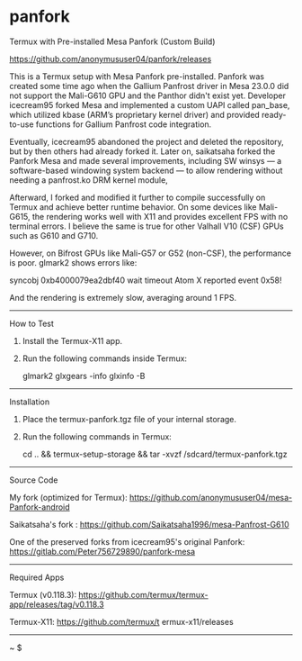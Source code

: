 # panfork

Termux with Pre-installed Mesa Panfork (Custom Build)

https://github.com/anonymususer04/panfork/releases

This is a Termux setup with Mesa Panfork pre-installed. Panfork was created some time ago when the Gallium Panfrost driver in Mesa 23.0.0 did not support the Mali-G610 GPU and the Panthor didn't exist yet. Developer icecream95 forked Mesa and implemented a custom UAPI called pan_base, which utilized kbase (ARM’s proprietary kernel driver) and provided ready-to-use functions for Gallium Panfrost code integration.

Eventually, icecream95 abandoned the project and deleted the repository, but by then others had already forked it. Later on, saikatsaha forked the Panfork Mesa and made several improvements, including SW winsys — a software-based windowing system backend — to allow rendering without needing a panfrost.ko DRM kernel module,

Afterward, I forked and modified it further to compile successfully on Termux and achieve better runtime behavior. On some devices like Mali-G615, the rendering works well with X11 and provides excellent FPS with no terminal errors. I believe the same is true for other Valhall V10 (CSF) GPUs such as G610 and G710.

However, on Bifrost GPUs like Mali-G57 or G52 (non-CSF), the performance is poor. glmark2 shows errors like:

syncobj 0xb4000079ea2dbf40 wait timeout
Atom X reported event 0x58!

And the rendering is extremely slow, averaging around 1 FPS.

---

How to Test

1. Install the Termux-X11 app.
2. Run the following commands inside Termux:

   glmark2
   glxgears -info
   glxinfo -B

---

Installation

1. Place the termux-panfork.tgz file of your internal storage.
2. Run the following commands in Termux:

   cd .. && termux-setup-storage && tar -xvzf /sdcard/termux-panfork.tgz

---

Source Code

My fork (optimized for Termux):
https://github.com/anonymususer04/mesa-Panfork-android

Saikatsaha's fork :
https://github.com/Saikatsaha1996/mesa-Panfrost-G610

One of the preserved forks from icecream95's original Panfork:
https://gitlab.com/Peter756729890/panfork-mesa

---

Required Apps

Termux (v0.118.3):
https://github.com/termux/termux-app/releases/tag/v0.118.3

Termux-X11:
https://github.com/termux/t
ermux-x11/releases

---
~ $




























